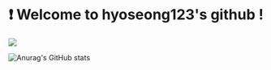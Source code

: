 # :exclamation: Welcome to hyoseong123's github !
<a href="https://www.notion.so/Hwang-Hyosung-b65bdb82a9dc41ffa97c8b8ebc487867" target="_blank"><img src="https://img.shields.io/badge/MyProfile-FFFFFF?style=flat&logo=notion&logoColor=000000"/></a>

![Anurag's GitHub stats](https://github-readme-stats.vercel.app/api?username=hyoseong123&show_icons=true&theme=vue)